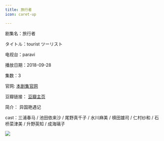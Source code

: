 ```yaml
---
title: 旅行者
icon: caret-up

---
```


剧集名：旅行者

タイトル：tourist ツーリスト

电视台：paravi

播放日期：2018-09-28

集数：3

官网: [本剧集官网](https://www.wowow.co.jp/detail/113750)

豆瓣链接： [豆瓣主页](https://movie.douban.com/subject/30291491/)

简介： 异国艳遇记

cast：三浦春马 / 池田依来沙 / 尾野真千子 / 水川麻美 / 槙田雄司 / 仁村纱和 / 石桥菜津美 / 升野英知 / 成海璃子

![](https://listpic.tsgsanjiao.com/2018/2018TOURIST.jpg)